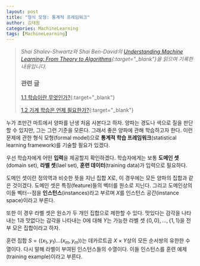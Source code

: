 ```yaml
---
layout: post
title: "형식 모형: 통계적 프레임워크"
author: 김태원
categories: MachineLearning
tags: [MachineLearning]
---
```


> *Shai Shalev-Shwartz와 Shai Ben-David의 [Understanding Machine Learning: From Theory to Algorithms](https://www.cs.huji.ac.il/~shais/UnderstandingMachineLearning/understanding-machine-learning-theory-algorithms.pdf){:target="_blank"}을 읽으며 기록한 내용입니다.*
>
> <h3>관련 글</h3>
>
> [1.1 학습이란 무엇인가?](https://pangmoo-ktw.github.io/pangmoo-KTW/uml0){:target="_blank"} 
>
> [1.2 기계 학습은 언제 필요한가?](https://pangmoo-ktw.github.io/pangmoo-KTW/uml02){:target="_blank"}

누가 조만간 마트에서 양파를 난생 처음 사본다고 하자.
양파는 경도나 색으로 질을 판단할 수 있지만, 그는 그런 기준을 모른다. 
그래서 좋은 양파에 관해 학습하고자 한다.
이런 문제에 관한 형식 모형(formal model)으로 **통계적 학습 프레임워크**(statistical learning framework)를 기술할 필요가 있겠다. 

우선 학습자에게 어떤 **입력**을 제공할지 확인하겠다.
학습자에게는 보통 **도메인 셋**(domain set), **라벨 셋**(lael set), **훈련 데이터**(training data)가 입력으로 필요하다.

도메인 셋이란 정의역과 비슷한 뜻을 지닌 집합 $X$로, 이 경우에는 모든 양파의 집합과 같은 것이겠다.
도메인 셋은 특징(feature)들의 벡터를 원소로 지닌다.
그리고 도메인상의 이들 벡터--점을 **인스턴스**(instances)라고 부르며 $X$를 인스턴스 공간(instance space)이라고 부른다. 

또한 이 경우 라벨 셋은 원소가 두 개인 집합으로 제한할 수 있다. 
맛있다는 감각을 나타내는 $1$과 맛없다는 감각을 나타내는 $0$에 대해 $Y$는 가능한 라벨 셋 $\{0,0\},\ldots,\{1,1\}$을 전부 모은 집합이라고 하자. 

훈련 집합 $S=((x_1,y_1)\ldots(x_m,y_m))$는 데카르트곱 $X\times Y$상의 모든 순서쌍의 유한한 수열이다.
다시 말해 라벨이 부여된 인스턴스들의 수열이다. 
이들 인스턴스를 훈련 예제(training example)이라고 부른다.
